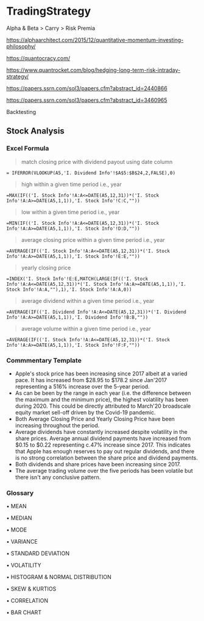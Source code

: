 # TradingStrategy

Alpha & Beta > Carry > Risk Premia

https://alphaarchitect.com/2015/12/quantitative-momentum-investing-philosophy/

https://quantocracy.com/

https://www.quantrocket.com/blog/hedging-long-term-risk-intraday-strategy/

https://papers.ssrn.com/sol3/papers.cfm?abstract_id=2440866

https://papers.ssrn.com/sol3/papers.cfm?abstract_id=3460965

Backtesting

## Stock Analysis

### Excel Formula

> match closing price with dividend payout using date column

```
= IFERROR(VLOOKUP(A5,'I. Dividend Info'!$A$5:$B$24,2,FALSE),0)
```

> high within a given time period i.e., year

```
=MAX(IF(('I. Stock Info'!A:A<=DATE(A5,12,31))*('I. Stock Info'!A:A>=DATE(A5,1,1)),'I. Stock Info'!C:C,""))
```

> low within a given time period i.e., year

```
=MIN(IF(('I. Stock Info'!A:A<=DATE(A5,12,31))*('I. Stock Info'!A:A>=DATE(A5,1,1)),'I. Stock Info'!D:D,""))
```

> average closing price within a given time period i.e., year

```
=AVERAGE(IF(('I. Stock Info'!A:A<=DATE(A5,12,31))*('I. Stock Info'!A:A>=DATE(A5,1,1)),'I. Stock Info'!E:E,""))
```

> yearly closing price

```
=INDEX('I. Stock Info'!E:E,MATCH(LARGE(IF(('I. Stock Info'!A:A<=DATE(A5,12,31))*('I. Stock Info'!A:A>=DATE(A5,1,1)),'I. Stock Info'!A:A,""),1),'I. Stock Info'!A:A,0))
```

> average dividend within a given time period i.e., year

```
=AVERAGE(IF(('I. Dividend Info'!A:A<=DATE(A5,12,31))*('I. Dividend Info'!A:A>=DATE(A5,1,1)),'I. Dividend Info'!B:B,""))
```

> average volume within a given time period i.e., year

```
=AVERAGE(IF(('I. Stock Info'!A:A<=DATE(A5,12,31))*('I. Stock Info'!A:A>=DATE(A5,1,1)),'I. Stock Info'!F:F,""))
```

### Commmentary Template

- Apple's stock price has been increasing since 2017 albeit at a varied pace. It has increased from $28.95 to $178.2 since Jan'2017 representing a 516% increase over the 5-year period.
- As can be been by the range in each year (i.e. the difference between the maximum and the minimum price), the highest volatility has been during 2020. This could be directly attributed to March'20 broadscale equity market sell-off driven by the Covid-19 pandemic.
- Both Average Closing Price and Yearly Closing Price have been increasing throughout the period.
- Average dividends have constantly increased despite volatility in the share prices. Average annual dividend payments have increased from $0.15 to $0.22 representing c.47% increase since 2017. This indicates that Apple has enough reserves to pay out regular dividends, and there is no strong correlation between the share price and dividend payments.
- Both dividends and share prices have been increasing since 2017.
- The average trading volume over the five periods has been volatile but there isn't any conclusive pattern.

### Glossary

• MEAN

• MEDIAN

• MODE

• VARIANCE

• STANDARD DEVIATION

• VOLATILITY

• HISTOGRAM & NORMAL DISTRIBUTION

• SKEW & KURTIOS

• CORRELATION

• BAR CHART

